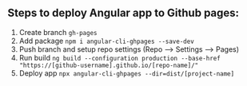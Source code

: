## Steps to deploy Angular app to Github pages:

1. Create branch `gh-pages`
2. Add package `npm i angular-cli-ghpages --save-dev`
3. Push branch and setup repo settings (Repo --> Settings --> Pages)
3. Run build `ng build --configuration production --base-href "https://[github-username].github.io/[repo-name]/"`
4. Deploy app `npx angular-cli-ghpages --dir=dist/[project-name]`

